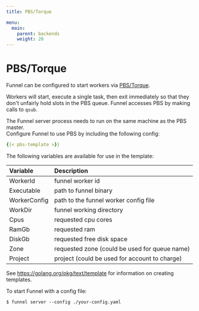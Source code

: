 ```yaml
---
title: PBS/Torque

menu:
  main:
    parent: backends
    weight: 20
---
```


# PBS/Torque

Funnel can be configured to start workers via [PBS/Torque][pbs].  

Workers will start, execute a single task, then exit immediately so that they don't
unfairly hold slots in the PBS queue. Funnel accesses PBS by making calls
to `qsub`.

The Funnel server process needs to run on the same machine as the PBS master.  
Configure Funnel to use PBS by including the following config:

```YAML
{{< pbs-template >}}
```
The following variables are available for use in the template:

| Variable    |  Description |
|:------------|:-------------|
|WorkerId     |  funnel worker id |
|Executable   |  path to funnel binary |
|WorkerConfig |  path to the funnel worker config file |
|WorkDir      |  funnel working directory |
|Cpus         |  requested cpu cores |
|RamGb        | requested ram |
|DiskGb       | requested free disk space |
|Zone         | requested zone (could be used for queue name) |
|Project      | project (could be used for account to charge) |

See https://golang.org/pkg/text/template for information on creating templates.

To start Funnel with a config file:
```shell
$ funnel server --config ./your-config.yaml
```

[pbs]: http://www.adaptivecomputing.com/products/open-source/torque/
